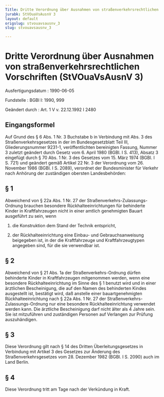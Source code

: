 ```yaml
---
Title: Dritte Verordnung über Ausnahmen von straßenverkehrsrechtlichen Vorschriften
jurabk: StVOuaVsAusnV 3
layout: default
origslug: stvouavsausnv_3
slug: stvouavsausnv_3

---
```


# Dritte Verordnung über Ausnahmen von straßenverkehrsrechtlichen Vorschriften (StVOuaVsAusnV 3)

Ausfertigungsdatum
:   1990-06-05

Fundstelle
:   BGBl I: 1990, 999

Geändert durch
:   Art. 1 V v. 22.12.1992 I 2480

## Eingangsformel

Auf Grund des § 6 Abs. 1 Nr. 3 Buchstabe b in Verbindung mit Abs. 3
des Straßenverkehrsgesetzes in der im Bundesgesetzblatt Teil III,
Gliederungsnummer 9231-1, veröffentlichten bereinigten Fassung, Nummer
3 zuletzt geändert durch Gesetz vom 6. April 1980 (BGBl. I S. 413),
Absatz 3 eingefügt durch § 70 Abs. 1 Nr. 3 des Gesetzes vom 15. März
1974 (BGBl. I S. 721) und geändert gemäß Artikel 22 Nr. 3 der
Verordnung vom 26. November 1986 (BGBl. I S. 2089), verordnet der
Bundesminister für Verkehr nach Anhörung der zuständigen obersten
Landesbehörden:

## § 1

Abweichend von § 22a Abs. 1 Nr. 27 der Straßenverkehrs-Zulassungs-
Ordnung brauchen besondere Rückhalteeinrichtungen für behinderte
Kinder in Kraftfahrzeugen nicht in einer amtlich genehmigten Bauart
ausgeführt zu sein, wenn

1.  die Konstruktion dem Stand der Technik entspricht,


2.  der Rückhalteeinrichtung eine Einbau- und Gebrauchsanweisung
    beigegeben ist, in der die Kraftfahrzeuge und Kraftfahrzeugtypen
    angegeben sind, für die sie verwendbar ist.

## § 2

Abweichend von § 21 Abs. 1a der Straßenverkehrs-Ordnung dürfen
behinderte Kinder in Kraftfahrzeugen mitgenommen werden, wenn eine
besondere Rückhalteeinrichtung im Sinne des § 1 benutzt wird und in
einer ärztlichen Bescheinigung, die auf den Namen des behinderten
Kindes ausgestellt ist, bestätigt wird, daß anstelle einer
bauartgenehmigten Rückhalteeinrichtung nach § 22a Abs. 1 Nr. 27 der
Straßenverkehrs-Zulassungs-Ordnung nur eine besondere
Rückhalteeinrichtung verwendet werden kann. Die ärztliche
Bescheinigung darf nicht älter als 4 Jahre sein. Sie ist mitzuführen
und zuständigen Personen auf Verlangen zur Prüfung auszuhändigen.

## § 3

Diese Verordnung gilt nach § 14 des Dritten Überleitungsgesetzes in
Verbindung mit Artikel 3 des Gesetzes zur Änderung des
Straßenverkehrsgesetzes vom 28. Dezember 1982 (BGBl. I S. 2090) auch
im Land Berlin.

## § 4

Diese Verordnung tritt am Tage nach der Verkündung in Kraft.

